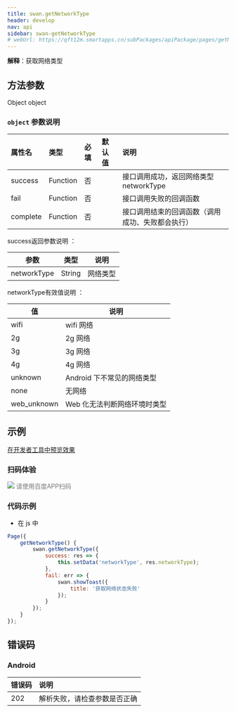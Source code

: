```yaml
---
title: swan.getNetworkType
header: develop
nav: api
sidebar: swan-getNetworkType
# webUrl: https://qft12m.smartapps.cn/subPackages/apiPackage/pages/getNetworkType/getNetworkType
---
```




**解释**：获取网络类型
 

## 方法参数 

Object object

###  `object` 参数说明  

|属性名 |类型  |必填 | 默认值 |说明|
|:---- |:---- |:---- |:----|:----|
|success |Function  |  否  | | 接口调用成功，返回网络类型 networkType|
|fail | Function  |  否  | | 接口调用失败的回调函数|
|complete  |  Function  |  否 | | 接口调用结束的回调函数（调用成功、失败都会执行）|

 success返回参数说明 ：

| 参数  | 类型 | 说明 |
|---- | ---- |---|
|networkType |String|网络类型|

 networkType有效值说明 ：

| 值 | 说明 |
|----|----|
|wifi|wifi 网络|
|2g|2g 网络|
|3g|3g 网络|
|4g|4g 网络|
|unknown|Android 下不常见的网络类型|
|none|无网络|
|web_unknown|Web 化无法判断网络环境时类型|
## 示例

<a href="swanide://fragment/6fb983a430aa1864af5650c5b9b54f9d1569478503845" title="在开发者工具中预览效果" target="_self">在开发者工具中预览效果</a>

### 扫码体验

<div class='scan-code-container'>
    <img src="https://b.bdstatic.com/miniapp/assets/images/doc_demo/getNetworkType.png" class="demo-qrcode-image" />
    <font color=#777 12px>请使用百度APP扫码</font>
</div>



 

### 代码示例 



* 在 js 中

```js
Page({
    getNetworkType() {
        swan.getNetworkType({
            success: res => {
                this.setData('networkType', res.networkType);
            },
            fail: err => {
                swan.showToast({
                    title: '获取网络状态失败'
                });
            }
        });
    }
});
```


##  错误码
###  Android

|错误码|说明|
|:--|:--|
|202|解析失败，请检查参数是否正确      |

